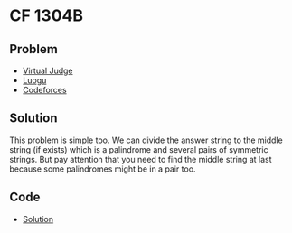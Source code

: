 # CF 1304B

## Problem

- [Virtual Judge](https://vjudge.net/problem/CodeForces-1304B)
- [Luogu](https://www.luogu.com.cn/problem/CF1304B)
- [Codeforces](https://codeforces.com/problemset/problem/1304/B)

## Solution

This problem is simple too. We can divide the answer string to the middle string (if exists) which is a palindrome and several pairs of symmetric strings. But pay attention that you need to find the middle string at last because some palindromes might be in a pair too.

## Code

- [Solution](CF.1304B.0.cpp)
